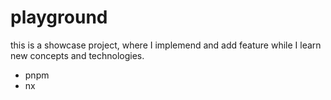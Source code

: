 # playground

this is a showcase project, where I implemend and add feature while I learn new concepts and technologies.

- pnpm
- nx